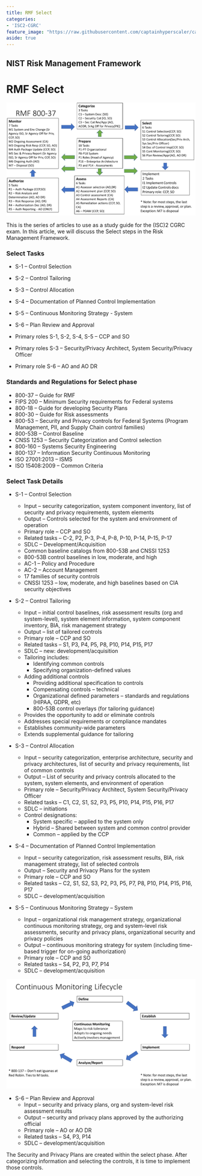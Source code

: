 ```yaml
---
title: RMF Select
categories:
- 'ISC2-CGRC'
feature_image: "https://raw.githubusercontent.com/captainhyperscaler/captainhyperscaler.github.io/main/images/2023/banner/banner%20logo_without_background.png"
aside: true
---
```


## NIST Risk Management Framework ##

# RMF Select #


![](/images/cgrc/rmf1.png)

This is the series of articles to use as a study guide for the (ISC)2 CGRC exam.  In this article, we will discuss the Select steps in the Risk Management Framework.

### Select Tasks ###

- S-1 – Control Selection
- S-2 – Control Tailoring
- S-3 – Control Allocation
- S-4 – Documentation of Planned Control Implementation
- S-5 – Continuous Monitoring Strategy - System
- S-6 – Plan Review and Approval

- Primary roles S-1, S-2, S-4, S-5 – CCP and SO
- Primary roles S-3 – Security/Privacy Architect, System Security/Privacy Officer
- Primary role S-6 – AO and AO DR

### Standards and Regulations for Select phase ###

- 800-37 – Guide for RMF
- FIPS 200 – Minimum Security requirements for Federal systems
- 800-18 – Guide for developing Security Plans
- 800-30 – Guide for Risk assessments
- 800-53 – Security and Privacy controls for Federal Systems (Program Management, PII, and Supply Chain control families)
- 800-53B – Control Baseline
- CNSS 1253 – Security Categorization and Control selection
- 800-160 – Systems Security Engineering
- 800-137 – Information Security Continuous Monitoring
- ISO 27001:2013 – ISMS
- ISO 15408:2009 – Common Criteria

### Select Task Details ###

- S-1 – Control Selection
  - Input – security categorization, system component inventory, list of security and privacy requirements, system elements
  - Output – Controls selected for the system and environment of operation
  - Primary role – CCP and SO
  - Related tasks – C-2, P2, P-3, P-4, P-8, P-10, P-14, P-15, P-17
  - SDLC – Development/Acquisition
  - Common baseline catalogs from 800-53B and CNSSI 1253
  - 800-53B control baselines in low, moderate, and high
  - AC-1 – Policy and Procedure
  - AC-2 – Account Management
  - 17 families of security controls
  - CNSSI 1253 – low, moderate, and high baselines based on CIA security objectives

- S-2 – Control Tailoring
  - Input – initial control baselines, risk assessment results (org and system-level), system element information, system component inventory, BIA, risk management strategy
  - Output – list of tailored controls
  - Primary role – CCP and SO
  - Related tasks – S1, P3, P4, P5, P8, P10, P14, P15, P17
  - SDLC – new: development/acquisition
  - Tailoring includes:
    - Identifying common controls
    - Specifying organization-defined values
  - Adding additional controls
    - Providing additional specification to controls
    - Compensating controls – technical
    - Organizational defined parameters – standards and regulations (HIPAA, GDPR, etc)
    - 800-53B control overlays (for tailoring guidance)
  - Provides the opportunity to add or eliminate controls
  - Addresses special requirements or compliance mandates
  - Establishes community-wide parameters
  - Extends supplemental guidance for tailoring

- S-3 – Control Allocation
  - Input – security categorization, enterprise architecture, security and privacy architectures, list of security and privacy requirements, list of common controls
  - Output – List of security and privacy controls allocated to the system, system elements, and environment of operation
  - Primary role – Security/Privacy Architect, System Security/Privacy Officer
  - Related tasks – C1, C2, S1, S2, P3, P5, P10, P14, P15, P16, P17
  - SDLC – initiations
  - Control designations:
    - System specific – applied to the system only
    - Hybrid – Shared between system and common control provider
    - Common – applied by the CCP

- S-4 – Documentation of Planned Control Implementation
  - Input – security categorization, risk assessment results, BIA, risk management strategy, list of selected controls
  - Output – Security and Privacy Plans for the system
  - Primary role – CCP and SO
  - Related tasks – C2, S1, S2, S3, P2, P3, P5, P7, P8, P10, P14, P15, P16, P17
  - SDLC – development/acquisition

- S-5 – Continuous Monitoring Strategy – System
  - Input – organizational risk management strategy, organizational continuous monitoring strategy, org and system-level risk assessments, security and privacy plans, organizational security and privacy policies
  - Output – continuous monitoring strategy for system (including time-based trigger for on-going authorization)
  - Primary role – CCP and SO
  - Related tasks – S4, P2, P3, P7, P14
  - SDLC – development/acquisition

![](/images/cgrc/contmonitor.png)

- S-6 – Plan Review and Approval
  - Input – security and privacy plans, org and system-level risk assessment results
  - Output – security and privacy plans approved by the authorizing official
  - Primary role – AO or AO DR
  - Related tasks – S4, P3, P14
  - SDLC – development/acquisition

The Security and Privacy Plans are created within the select phase. After categorizing information and selecting the controls, it is time to implement those controls.
